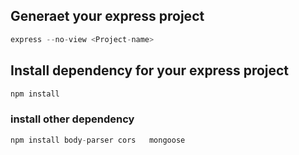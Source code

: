 ## Generaet your express project

```javascript
express --no-view <Project-name>
```



## Install dependency for your express project

```javascript
npm install
```

### install other dependency

```javascript
npm install body-parser cors   mongoose
```

